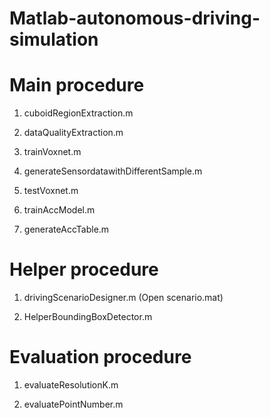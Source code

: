 # Matlab-autonomous-driving-simulation

# Main procedure

1. cuboidRegionExtraction.m

2. dataQualityExtraction.m

3. trainVoxnet.m

4. generateSensordatawithDifferentSample.m

5. testVoxnet.m

6. trainAccModel.m

7. generateAccTable.m


# Helper procedure

1. drivingScenarioDesigner.m (Open scenario.mat)

2. HelperBoundingBoxDetector.m


# Evaluation procedure

1. evaluateResolutionK.m

2. evaluatePointNumber.m
